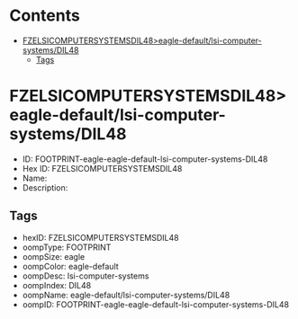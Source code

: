 



Contents
========

* [FZELSICOMPUTERSYSTEMSDIL48>eagle-default/lsi-computer-systems/DIL48](#fzelsicomputersystemsdil48eagle-defaultlsi-computer-systemsdil48)
	* [Tags](#tags)

# FZELSICOMPUTERSYSTEMSDIL48>eagle-default/lsi-computer-systems/DIL48

- ID: FOOTPRINT-eagle-eagle-default-lsi-computer-systems-DIL48
- Hex ID: FZELSICOMPUTERSYSTEMSDIL48
- Name: 
- Description: 

## Tags

- hexID: FZELSICOMPUTERSYSTEMSDIL48
- oompType: FOOTPRINT
- oompSize: eagle
- oompColor: eagle-default
- oompDesc: lsi-computer-systems
- oompIndex: DIL48
- oompName: eagle-default/lsi-computer-systems/DIL48
- oompID: FOOTPRINT-eagle-eagle-default-lsi-computer-systems-DIL48
